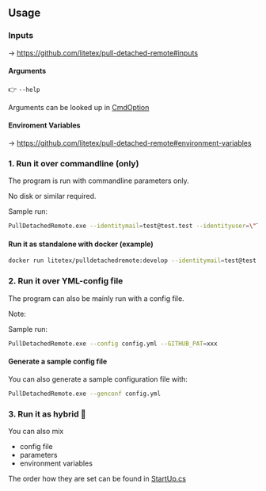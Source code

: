 ## Usage
### Inputs
→ https://github.com/litetex/pull-detached-remote#inputs

#### Arguments
:point_right: ``--help`` 

Arguments can be looked up in  [CmdOption](PullDetachedRemote/CMD/CmdOption.cs)

#### Enviroment Variables
→ https://github.com/litetex/pull-detached-remote#environment-variables

### 1. Run it over commandline (only)
The program is run with commandline parameters only.

No disk or similar required.

Sample run:
```BASH
PullDetachedRemote.exe --identitymail=test@test.test --identityuser=\"Test Test\" --prlabels \"upstream\" --clonemode=CLONE_ALWAYS --originrepo=https://github.com/<owner>/forked --originbranch=an-update --upstreamrepo=https://github.com/<owner>/fork-base --upstreambranch=master --GITHUB_PAT=xxx
```


#### Run it as standalone with docker (example)
```BASH
docker run litetex/pulldetachedremote:develop --identitymail=test@test.test --identityuser=\"Test Test\" --prlabels \"upstream\" --clonemode=CLONE_ALWAYS --originrepo=https://github.com/<owner>/forked --originbranch=an-update --upstreamrepo=https://github.com/<owner>/fork-base --upstreambranch=master --GITHUB_PAT=xxx
```

### 2. Run it over YML-config file
The program can also be mainly run with a config file.

Note: 

Sample run:
```BASH
PullDetachedRemote.exe --config config.yml --GITHUB_PAT=xxx
```
#### Generate a sample config file
You can also generate a sample configuration file with:
```BASH
PullDetachedRemote.exe --genconf config.yml
```
### 3. Run it as hybrid :twisted_rightwards_arrows:
You can also mix
- config file
- parameters
- environment variables

The order how they are set can be found in [StartUp.cs](PullDetachedRemote/StartUp.cs)
